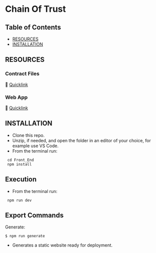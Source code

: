 # Chain Of Trust

## Table of Contents

- [RESOURCES](#resources)
- [INSTALLATION](#installation)

## RESOURCES

### Contract Files

🌟 [Quicklink](https://github.com/techsupport-noah/ChainOfTrust/tree/main/Contracts)

### Web App

🚀 [Quicklink](https://github.com/techsupport-noah/ChainOfTrust/tree/main/Front_End)

## INSTALLATION

- Clone this repo.
- Unzip, if needed, and open the folder in an editor of your choice, for example use VS Code.
- From the terminal run: 
```
 cd Front_End
 npm install
```

## Execution

- From the terminal run: 
```
 npm run dev
```

## Export Commands

Generate: 
```
$ npm run generate
```
- Generates a static website ready for deployment.
